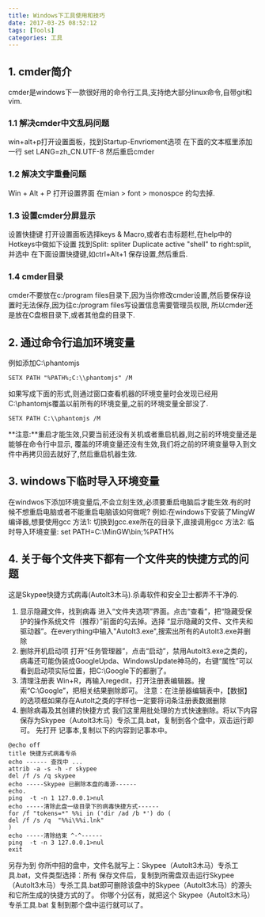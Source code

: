 ```yaml
---
title: Windows下工具使用和技巧
date: 2017-03-25 08:52:12
tags: [Tools]
categories: 工具
---
```

## 1. cmder简介
cmder是windows下一款很好用的命令行工具,支持绝大部分linux命令,自带git和vim.

### 1.1 解决cmder中文乱码问题
win+alt+p打开设置面板，找到Startup-Envrioment选项
在下面的文本框里添加一行 set LANG=zh_CN.UTF-8
然后重启cmder

### 1.2 解决文字重叠问题
Win + Alt + P 打开设置界面 
在mian > font > monospce 的勾去掉.

### 1.3 设置cmder分屏显示
设置快捷键
打开设置面板选择keys & Macro,或者右击标题栏,在help中的Hotkeys中做如下设置
找到Split: spliter Duplicate active "shell" to right:split,并选中
在下面设置快捷键,如ctrl+Alt+1
保存设置,然后重启.

### 1.4 cmder目录
cmder不要放在c:/program files目录下,因为当你修改cmder设置,然后要保存设置时无法保存,因为往c:/program files写设置信息需要管理员权限,
所以cmder还是放在C盘根目录下,或者其他盘的目录下.


## 2. 通过命令行追加环境变量
例如添加C:\phantomjs
```
SETX PATH "%PATH%;C:\\phantomjs" /M
```
如果写成下面的形式,则通过窗口查看机器的环境变量时会发现已经用C:\\phantomjs覆盖以前所有的环境变量,之前的环境变量全部没了.
```
SETX PATH C:\\phantomjs /M
```
**注意:**重启才能生效,只要当前还没有关机或者重启机器,则之前的环境变量还是能够在命令行中显示,
覆盖的环境变量还没有生效,我们将之前的环境变量导入到文件中再拷贝回去就好了,然后重启机器生效.

## 3. windows下临时导入环境变量
在windwos下添加环境变量后,不会立刻生效,必须要重启电脑后才能生效.有的时候不想重启电脑或者不能重启电脑该如何做呢?
例如:在windows下安装了MingW编译器,想要使用gcc
方法1: 切换到gcc.exe所在的目录下,直接调用gcc
方法2: 临时导入环境变量: set PATH=C:\MinGW\bin;%PATH%


## 4. 关于每个文件夹下都有一个文件夹的快捷方式的问题
这是Skypee快捷方式病毒(AutoIt3木马).杀毒软件和安全卫士都弄不干净的.
1. 显示隐藏文件，找到病毒
进入“文件夹选项”界面。点击“查看”，把“隐藏受保护的操作系统文件（推荐）”前面的勾去掉。选择 “显示隐藏的文件、文件夹和驱动器”。在everything中输入"AutoIt3.exe",搜索出所有的AutoIt3.exe并删除
3. 删除开机启动项
打开“任务管理器”，点击“启动”，禁用AutoIt3.exe之类的，病毒还可能伪装成GoogleUpda、WindowsUpdate神马的，右键“属性”可以看到启动项实际位置，把C:\Google下的都删了。
4. 清理注册表
Win+R，再输入regedit，打开注册表编辑器。搜索“C:\Google”，把相关结果删除即可。
注意：在注册器编辑表中，【数据】的选项框如果存在AutoIt之类的字样也一定要将词条注册表数据删除
5. 删除病毒及其创建的快捷方式
我们这里用批处理的方式快速删除。将以下内容保存为Skypee（AutoIt3木马）专杀工具.bat，复制到各个盘中，双击运行即可。
先打开 记事本,复制以下的内容到记事本中。
```
@echo off
title 快捷方式病毒专杀
echo ------ 查找中 ...
attrib -a -s -h -r skypee
del /f /s /q skypee
echo -----Skypee 已删除本盘的毒源------
echo.
ping  -t -n 1 127.0.0.1>nul
echo -----清除此盘一级目录下的病毒快捷方式------
for /f "tokens=*" %%i in ('dir /ad /b *') do (
del /f /s /q  "%%i\%%i.lnk"
)
echo -----清除结束 ^-^------
ping  -t -n 3 127.0.0.1>nul
exit
```
另存为到 你所中招的盘中，文件名就写上：Skypee（AutoIt3木马）专杀工具.bat，文件类型选择：所有
保存文件后，复制到所需盘双击运行Skypee（AutoIt3木马）专杀工具.bat即可删除该盘中的Skypee（AutoIt3木马）的源头和它所生成的快捷方式的了。
 你哪个分区有，就把这个 Skypee（AutoIt3木马）专杀工具.bat 复制到那个盘中运行就可以了。

